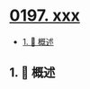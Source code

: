 # [0197. xxx](https://github.com/Tdahuyou/TNotes.leetcode/tree/main/notes/0197.%20xxx)

<!-- region:toc -->

- [1. 📝 概述](#1--概述)

<!-- endregion:toc -->

## 1. 📝 概述
